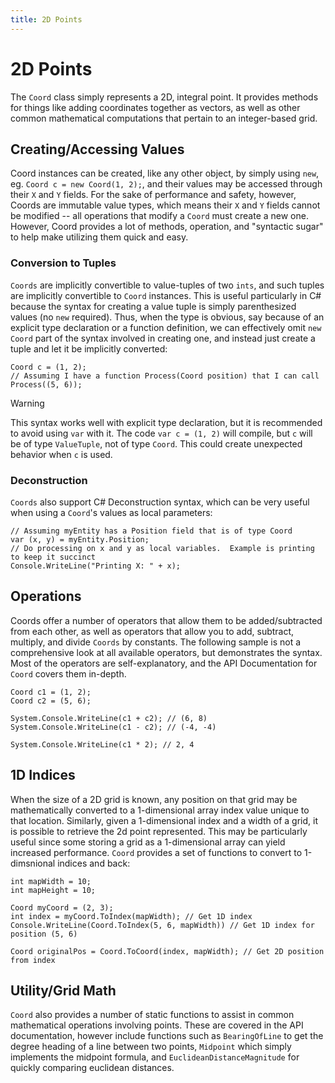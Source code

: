 ```yaml
---
title: 2D Points
---
```


# 2D Points
The `Coord` class simply represents a 2D, integral point.  It provides methods for things like adding coordinates together as vectors, as well as other common mathematical computations that pertain to an integer-based grid.

## Creating/Accessing Values
Coord instances can be created, like any other object, by simply using `new`, eg. `Coord c = new Coord(1, 2);`, and their values may be accessed through their `X` and `Y` fields.  For the sake of performance and safety, however, Coords are immutable value types, which means their `X` and `Y` fields cannot be modified -- all operations that modify a `Coord` must create a new one.  However, Coord provides a lot of methods, operation, and "syntactic sugar" to help make utilizing them quick and easy.

### Conversion to Tuples
`Coords` are implicitly convertible to value-tuples of two `ints`, and such tuples are implicitly convertible to `Coord` instances.  This is useful particularly in C# because the syntax for creating a value tuple is simply parenthesized values (no `new` required).  Thus, when the type is obvious, say because of an explicit type declaration or a function definition, we can effectively omit `new Coord` part of the syntax involved in creating one, and instead just create a tuple and let it be implicitly converted:
```CSharp
Coord c = (1, 2);
// Assuming I have a function Process(Coord position) that I can call
Process((5, 6));
```

> [!WARNING]
> This syntax works well with explicit type declaration, but it is recommended to avoid using `var` with it.  The code `var c = (1, 2)` will compile, but `c` will be of type `ValueTuple`, not of type `Coord`.  This could create unexpected behavior when `c` is used.

### Deconstruction
`Coords` also support C# Deconstruction syntax, which can be very useful when using a `Coord`'s values as local parameters:
```CSharp
// Assuming myEntity has a Position field that is of type Coord
var (x, y) = myEntity.Position;
// Do processing on x and y as local variables.  Example is printing to keep it succinct
Console.WriteLine("Printing X: " + x); 
```

## Operations
Coords offer a number of operators that allow them to be added/subtracted from each other, as well as operators that allow you to add, subtract, multiply, and divide `Coords` by constants.  The following sample is not a comprehensive look at all available operators, but demonstrates the syntax.  Most of the operators are self-explanatory, and the API Documentation for `Coord` covers them in-depth.

```CSharp
Coord c1 = (1, 2);
Coord c2 = (5, 6);

System.Console.WriteLine(c1 + c2); // (6, 8)
System.Console.WriteLine(c1 - c2); // (-4, -4)

System.Console.WriteLine(c1 * 2); // 2, 4
```

## 1D Indices
When the size of a 2D grid is known, any position on that grid may be mathematically converted to a 1-dimensional array index value unique to that location.  Similarly, given a 1-dimensional index and a width of a grid, it is possible to retrieve the 2d point represented.  This may be particularly useful since some storing a grid as a 1-dimensional array can yield increased performance.  `Coord` provides a set of functions to convert to 1-dimsnional indices and back:
```CSharp
int mapWidth = 10;
int mapHeight = 10;

Coord myCoord = (2, 3);
int index = myCoord.ToIndex(mapWidth); // Get 1D index
Console.WriteLine(Coord.ToIndex(5, 6, mapWidth)) // Get 1D index for position (5, 6)

Coord originalPos = Coord.ToCoord(index, mapWidth); // Get 2D position from index
```

## Utility/Grid Math
`Coord` also provides a number of static functions to assist in common mathematical operations involving points.  These are covered in the API documentation, however include functions such as `BearingOfLine` to get the degree heading of a line between two points, `Midpoint` which simply implements the midpoint formula, and `EuclideanDistanceMagnitude` for quickly comparing euclidean distances.